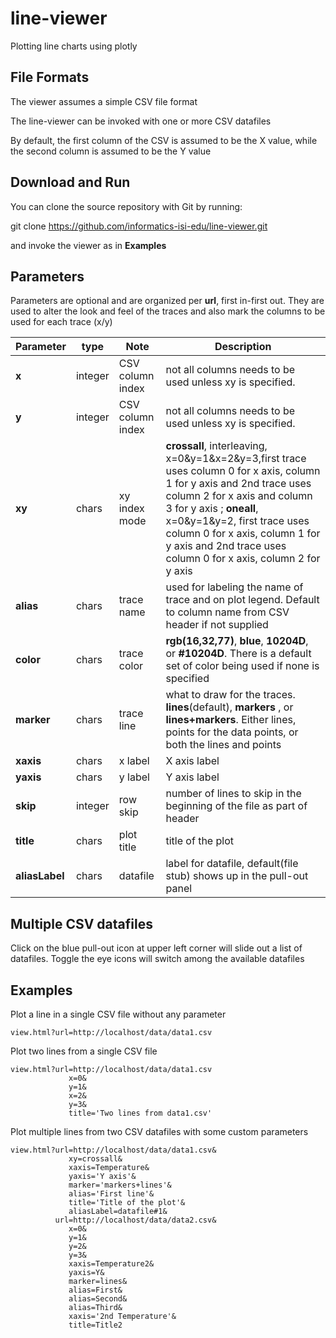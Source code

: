 # line-viewer

Plotting line charts using plotly

## File Formats

The viewer assumes a simple CSV file format

The line-viewer can be invoked with one or more CSV datafiles

By default, the first column of the CSV is assumed to be the X value, while the second column is assumed to be the Y value  

## Download and Run 

You can clone the source repository with Git by running:

  git clone https://github.com/informatics-isi-edu/line-viewer.git

and invoke the viewer as in **Examples**
## Parameters
 
Parameters are optional and are organized per **url**, first in-first out.  They are used to alter the look and feel of the traces and also mark the columns to be used for each trace (x/y)

| Parameter | type | Note | Description |
| --- | --- | --- | --- |
| **x** | integer | CSV column index | not all columns needs to be used unless xy is specified. |
| **y** | integer | CSV column index | not all columns needs to be used unless xy is specified. |
| **xy** | chars | xy index mode | **crossall**, interleaving, x=0&y=1&x=2&y=3,first trace uses column 0 for x axis, column 1 for y axis and 2nd trace uses column 2 for x axis and column 3 for y axis ; **oneall**, x=0&y=1&y=2, first trace uses column 0 for x axis, column 1 for y axis and 2nd trace uses column 0 for x axis, column 2 for y axis | 
| **alias** | chars | trace name | used for labeling the name of trace and on plot legend. Default to column name from CSV header if not supplied |
| **color** | chars | trace color| **rgb(16,32,77)**, **blue**, **10204D**, or **#10204D**. There is a default set of color being used if none is specified |
| **marker** | chars | trace line | what to draw for the traces.  **lines**(default), **markers** , or **lines+markers**. Either lines, points for the data points, or both the lines and points |
| **xaxis** | chars | x label | X axis label |
| **yaxis** | chars | y label | Y axis label |
| **skip** | integer | row skip |  number of lines to skip in the beginning of the file as part of header |
| **title** | chars | plot title | title of the plot |
| **aliasLabel** | chars | datafile | label for datafile, default(file stub) shows up in the pull-out panel |

## Multiple CSV datafiles

Click on the blue pull-out icon at upper left corner will slide out a list of datafiles. Toggle the eye icons will switch among the available datafiles

## Examples

Plot a line in a single CSV file without any parameter

```
view.html?url=http://localhost/data/data1.csv

```

Plot two lines from a single CSV file

```
view.html?url=http://localhost/data/data1.csv
             x=0&
             y=1&
             x=2&
             y=3&
             title='Two lines from data1.csv'

```

Plot multiple lines from two CSV datafiles with some custom parameters

```
view.html?url=http://localhost/data/data1.csv&
             xy=crossall&
             xaxis=Temperature&
             yaxis='Y axis'&
             marker='markers+lines'&
             alias='First line'&
             title='Title of the plot'&
             aliasLabel=datafile#1&
          url=http://localhost/data/data2.csv&
             x=0&
             y=1&
             y=2&
             y=3&
             xaxis=Temperature2&
             yaxis=Y&
             marker=lines&
             alias=First&
             alias=Second&
             alias=Third&
             xaxis='2nd Temperature'&
             title=Title2
```

